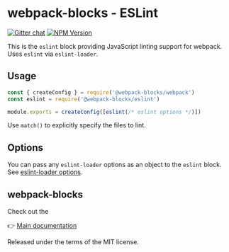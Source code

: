 # webpack-blocks - ESLint

[![Gitter chat](https://badges.gitter.im/webpack-blocks.svg)](https://gitter.im/webpack-blocks)
[![NPM Version](https://img.shields.io/npm/v/@webpack-blocks/eslint.svg)](https://www.npmjs.com/package/@webpack-blocks/eslint)

This is the `eslint` block providing JavaScript linting support for webpack. Uses `eslint` via
`eslint-loader`.

## Usage

```js
const { createConfig } = require('@webpack-blocks/webpack')
const eslint = require('@webpack-blocks/eslint')

module.exports = createConfig([eslint(/* eslint options */)])
```

Use `match()` to explicitly specify the files to lint.

## Options

You can pass any `eslint-loader` options as an object to the `eslint` block. See
[eslint-loader options](https://github.com/webpack-contrib/eslint-loader#options).

## webpack-blocks

Check out the

👉 [Main documentation](https://github.com/andywer/webpack-blocks)

Released under the terms of the MIT license.
